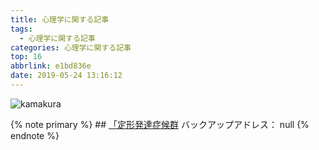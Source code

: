 ```yaml
---
title: 心理学に関する記事
tags:
  - 心理学に関する記事
categories: 心理学に関する記事
top: 16
abbrlink: e1bd836e
date: 2019-05-24 13:16:12
---
```

 ![kamakura](https://picsource-1259072117.cos.ap-tokyo.myqcloud.com/picsource/kamakura.jpg)
<!--more-->

{% note primary %}
    ## [「定形発達症候群](http://www1.nhk.or.jp/asaichi/hattatsu/about_nt.html)
    バックアップアドレス： null
{% endnote %}